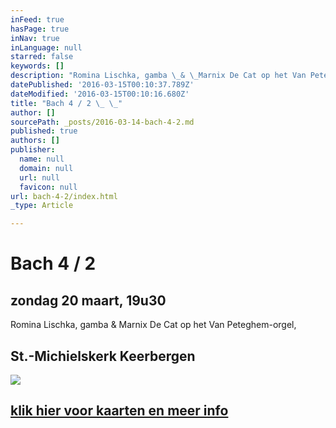 ```yaml
---
inFeed: true
hasPage: true
inNav: true
inLanguage: null
starred: false
keywords: []
description: "Romina Lischka, gamba \_& \_Marnix De Cat op het Van Peteghem-orgel, \_"
datePublished: '2016-03-15T00:10:37.789Z'
dateModified: '2016-03-15T00:10:16.680Z'
title: "Bach 4 / 2 \_ \_"
author: []
sourcePath: _posts/2016-03-14-bach-4-2.md
published: true
authors: []
publisher:
  name: null
  domain: null
  url: null
  favicon: null
url: bach-4-2/index.html
_type: Article

---
```

# Bach 4 / 2    

## zondag 20 maart, 19u30 

Romina Lischka, gamba  &  Marnix De Cat op het Van Peteghem-orgel,  

## St.-Michielskerk Keerbergen
![](https://the-grid-user-content.s3-us-west-2.amazonaws.com/51d48be9-64b9-4362-9390-f527de9c253f.jpg)

## [klik hier voor kaarten en meer info][0]

[0]: http://www.nieuwsblad.be/cnt/blcju_02170741